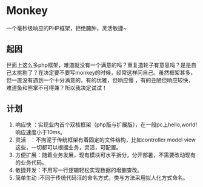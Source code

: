 # Monkey
一个毫秒级响应的PHP框架，拒绝臃肿，灵活敏捷~

## 起因
世面上这么多php框架，难道就没有一个满意的吗？重复造轮子有意思吗？是是自己太挑剔了？在决定要不要写monkey的时候，经常这样问自己。虽然框架甚多，但一直没有遇到一个十分满意的，有的优雅，但响应慢 ，有的丑陋但响应较快， 难道鱼和熊掌不可得兼？所以我决定试试！

## 计划
1. 响应快  ：实现业内首个双核框架（php版与扩展版），在一般pc上hello,world!响应速度小于10ms。
2. 灵活    ：不拘泥于传统框架有着固定的文件结构，比如controller model view这些，一切都可以根据业务，灵活，可配置。
3. 方便扩展：随着业务发展，现有模块可水平拆分，分开部暑，不需要改动现有的业务代码。
4. 敏捷开发：不用写一行逻辑轻松实现数据的增删查改。
5. 简单生动 :不同于传统代码汪的命名方式，类与方法采用拟人化方式命名。
